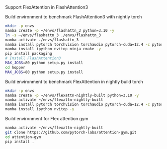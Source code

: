 Support FlexAttention in FlashAttention3

Build environment to benchmark FlashAttention3 with nightly torch
```bash
mkdir -p envs
mamba create -p ~/envs/flashattn_3 python=3.10 -y
ln -s ~/envs/flashattn_3 ./envs/flashattn_3
mamba activate ./envs/flashattn_3
mamba install pytorch torchvision torchaudio pytorch-cuda=12.4 -c pytorch-nightly -c nvidia -y
mamba install ipython nvitop ninja cmake -y
pip install packaging
# Install FlashAttention3
MAX_JOBS=80 python setup.py install
cd hopper
MAX_JOBS=80 python setup.py install
```


Build environment to benchmark FlexAttention in nightly build torch
```bash
mkdir -p envs
mamba create -p ~/envs/flexattn-nightly-built python=3.10 -y
mamba activate ~/envs/flexattn-nightly-built
mamba install pytorch torchvision torchaudio pytorch-cuda=12.4 -c pytorch-nightly -c nvidia -y
mamba install ipython nvitop -y
```

Build environment for Flex attention gym
```bash
mamba activate ~/envs/flexattn-nightly-built
git clone https://github.com/pytorch-labs/attention-gym.git
cd attention-gym
pip install .
```